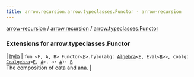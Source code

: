 ```yaml
---
title: arrow.recursion.arrow.typeclasses.Functor - arrow-recursion
---
```


[arrow-recursion](../../index.html) / [arrow.recursion](../index.html) / [arrow.typeclasses.Functor](./index.html)

### Extensions for arrow.typeclasses.Functor

| [hylo](hylo.html) | `fun <F, A, B> Functor<`[`F`](hylo.html#F)`>.hylo(alg: `[`Algebra`](../-algebra.html)`<`[`F`](hylo.html#F)`, Eval<`[`B`](hylo.html#B)`>>, coalg: `[`Coalgebra`](../-coalgebra.html)`<`[`F`](hylo.html#F)`, `[`A`](hylo.html#A)`>, a: `[`A`](hylo.html#A)`): `[`B`](hylo.html#B)<br>The composition of cata and ana. |


